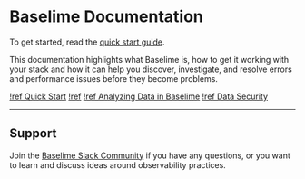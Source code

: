 # Baselime Documentation

To get started, read the [quick start guide](./quick-start.md).

This documentation highlights what Baselime is, how to get it working with your stack and how it can help you discover, investigate, and resolve errors and performance issues before they become problems.

[!ref Quick Start](./quick-start.md)
[!ref](./sending-data/index.md)
[!ref Analyzing Data in Baselime](./analysing-data/overview.md)
[!ref Data Security](./security/overview.md)

---

## Support

Join the [Baselime Slack Community](https://join.slack.com/t/baselimecommunity/shared_invite/zt-2iqnawlfl-jODT1lZMyq8b5YH5qhZ5ew) if you have any questions, or you want to learn and discuss ideas around observability practices.